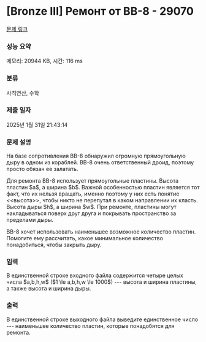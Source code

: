 # [Bronze III] Ремонт от BB-8 - 29070 

[문제 링크](https://www.acmicpc.net/problem/29070) 

### 성능 요약

메모리: 20944 KB, 시간: 116 ms

### 분류

사칙연산, 수학

### 제출 일자

2025년 1월 31일 21:43:14

### 문제 설명

<p>На базе сопротивления BB-8 обнаружил огромную прямоугольную дыру в одном из кораблей. BB-8 очень ответственный дроид, поэтому просто обязан ее залатать.</p>

<p>Для ремонта BB-8 использует прямоугольные пластины. Высота пластин $a$, а ширина $b$. Важной особенностью пластин является тот факт, что их нельзя вращать, именно поэтому у них есть понятие <<высота>>, чтобы никто не перепутал в каком направлении их класть. Высота дыры $h$, а ширина $w$. При ремонте, пластины могут накладываться поверх друг друга и покрывать пространство за пределами дыры.</p>

<p>BB-8 хочет использовать наименьшее возможное количество пластин. Помогите ему рассчитать, какое минимальное количество понадобиться, чтобы закрыть дыру. </p>

### 입력 

 <p>В единственной строке входного файла содержится четыре целых числа $a,b,h,w$ ($1 \le a,b,h,w \le 1000$) --- высота и ширина пластины, а также высота и ширина дыры.</p>

### 출력 

 <p>В единственной строке выходного файла выведите единственное число --- наименьшее количество пластин, которые понадобятся для ремонта.</p>

